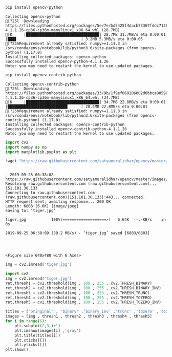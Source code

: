 

```python
pip install opencv-python
```

    Collecting opencv-python
    [?25l  Downloading https://files.pythonhosted.org/packages/5e/7e/bd5425f4dacb73367fddc71388a47c1ea570839197c2bcad86478e565186/opencv_python-4.1.1.26-cp36-cp36m-manylinux1_x86_64.whl (28.7MB)
    [K     |████████████████████████████████| 28.7MB 31.7MB/s eta 0:00:01   |███▋                            | 3.2MB 5.3MB/s eta 0:00:05
    [?25hRequirement already satisfied: numpy>=1.11.3 in /srv/conda/envs/notebook/lib/python3.6/site-packages (from opencv-python) (1.17.0)
    Installing collected packages: opencv-python
    Successfully installed opencv-python-4.1.1.26
    Note: you may need to restart the kernel to use updated packages.



```python
pip install opencv-contrib-python
```

    Collecting opencv-contrib-python
    [?25l  Downloading https://files.pythonhosted.org/packages/33/9b/1f9ef069206002d0bbca80598193904ce1ae2a990e7465bc351b1264c7d8/opencv_contrib_python-4.1.1.26-cp36-cp36m-manylinux1_x86_64.whl (34.7MB)
    [K     |████████████████████████████████| 34.7MB 22.8MB/s eta 0:00:01     |██████████████████████████▏     | 28.4MB 22.8MB/s eta 0:00:01
    [?25hRequirement already satisfied: numpy>=1.11.3 in /srv/conda/envs/notebook/lib/python3.6/site-packages (from opencv-contrib-python) (1.17.0)
    Installing collected packages: opencv-contrib-python
    Successfully installed opencv-contrib-python-4.1.1.26
    Note: you may need to restart the kernel to use updated packages.



```python
import cv2
import numpy as np
import matplotlib.pyplot as plt

!wget "https://raw.githubusercontent.com/satyamuralidhar/opencv/master/images/tiger.jpg"



```

    --2019-09-25 06:38:08--  https://raw.githubusercontent.com/satyamuralidhar/opencv/master/images/tiger.jpg
    Resolving raw.githubusercontent.com (raw.githubusercontent.com)... 151.101.36.133
    Connecting to raw.githubusercontent.com (raw.githubusercontent.com)|151.101.36.133|:443... connected.
    HTTP request sent, awaiting response... 200 OK
    Length: 6803 (6.6K) [image/jpeg]
    Saving to: ‘tiger.jpg’
    
    tiger.jpg           100%[===================>]   6.64K  --.-KB/s    in 0s      
    
    2019-09-25 06:38:09 (39.2 MB/s) - ‘tiger.jpg’ saved [6803/6803]
    



    <Figure size 640x480 with 6 Axes>



```python
img = cv2.imread('tiger.jpg')

import cv2
img = cv2.imread('tiger.jpg')
ret,thresh1 = cv2.threshold(img , 100 , 255 , cv2.THRESH_BINARY)
ret,thresh2 = cv2.threshold(img , 100 , 255 , cv2.THRESH_BINARY_INV)
ret,thresh3 = cv2.threshold(img , 100 , 255 , cv2.THRESH_TRUNC)
ret,thresh4 = cv2.threshold(img , 100 , 255 , cv2.THRESH_TOZERO)
ret,thresh5 = cv2.threshold(img , 100 , 255 , cv2.THRESH_TOZERO_INV)

titles = ['oringinal' , 'binary' ,'binary_inv' ,'trunc' ,'tozero' ,'tozero_inv']
images = [img , thresh1 , thresh2 , thresh3 , thresh4 , thresh5]
for i in range(6):
    plt.subplot(2,3,i+1)
    plt.imshow(images[i] ,'gray')
    plt.title(titles[i])
    plt.xticks([])
    plt.yticks([])
plt.show()

```
